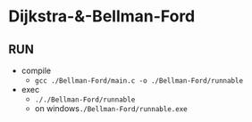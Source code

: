 # Dijkstra-&-Bellman-Ford

## RUN
- compile
    - `gcc ./Bellman-Ford/main.c -o ./Bellman-Ford/runnable`
- exec
    - `././Bellman-Ford/runnable`
    - on windows`./Bellman-Ford/runnable.exe`
